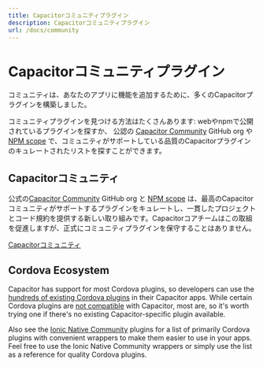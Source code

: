 ```yaml
---
title: Capacitorコミュニティプラグイン
description: Capacitorコミュニティプラグイン
url: /docs/community
---
```


# Capacitorコミュニティプラグイン

コミュニティは、あなたのアプリに機能を追加するために、多くのCapacitorプラグインを構築しました。

コミュニティプラグインを見つける方法はたくさんあります: webやnpmで公開されているプラグインを探すか、
公認の [Capacitor Community](https://github.com/capacitor-community) GitHub org や [NPM scope](https://npmjs.com/~capacitor-community) で、コミュニティがサポートしている品質のCapacitorプラグインのキュレートされたリストを探すことができます。

## Capacitorコミュニティ

公式の[Capacitor Community](https://github.com/capacitor-community) GitHub org と [NPM scope](https://npmjs.com/~capacitor-community) は、最高のCapacitorコミュニティがサポートするプラグインをキュレートし、一貫したプロジェクトとコード規約を提供する新しい取り組みです。Capacitorコアチームはこの取組を促進しますが、正式にコミュニティプラグインを保守することはありません。

<a href="https://github.com/capacitor-community/" class="ui-button">Capacitorコミュニティ</a>

## Cordova Ecosystem

Capacitor has support for most Cordova plugins, so developers can use the [hundreds of existing Cordova plugins](https://cordova.apache.org/plugins/) in their Capacitor apps. While certain Cordova plugins are [not compatible](https://capacitorjs.com/docs/cordova/known-incompatible-plugins) with Capacitor, most are, so it's worth trying one if there's no existing Capacitor-specific plugin available.

Also see the [Ionic Native Community](https://ionicframework.com/docs/native/community) plugins for a list of primarily Cordova plugins with convenient wrappers to make them easier to use in your apps. Feel free to use the Ionic Native Community wrappers or simply use the list as a reference for quality Cordova plugins.
